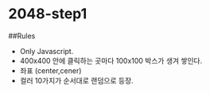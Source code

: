 # 2048-step1

##Rules
- Only Javascript.
- 400x400 안에 클릭하는 곳마다 100x100 박스가 생겨 쌓인다. 
- 좌표 (center,cener)
- 컬러 10가지가 순서대로 랜덤으로 등장. 
